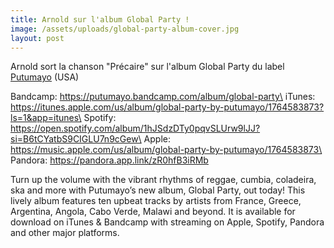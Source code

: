 ```yaml
---
title: Arnold sur l'album Global Party !
image: /assets/uploads/global-party-album-cover.jpg
layout: post
---
```

Arnold sort la chanson "Précaire" sur l'album Global Party du label [Putumayo](www.putumayo.com/global-party) (USA)

Bandcamp: https://putumayo.bandcamp.com/album/global-party\
iTunes: https://itunes.apple.com/us/album/global-party-by-putumayo/1764583873?ls=1&app=itunes\
Spotify: https://open.spotify.com/album/1hJSdzDTy0pqvSLUrw9lJJ?si=B6tCYatbS9CIGLU7n9cGew\
Apple: https://music.apple.com/us/album/global-party-by-putumayo/1764583873\
Pandora: https://pandora.app.link/zR0hfB3iRMb

Turn up the volume with the vibrant rhythms of reggae, cumbia, coladeira, ska and more with Putumayo’s new album, Global Party, out today! This lively album features ten upbeat tracks by artists from France, Greece, Argentina, Angola, Cabo Verde, Malawi and beyond. It is available for download on iTunes & Bandcamp with streaming on Apple, Spotify, Pandora and other major platforms.
